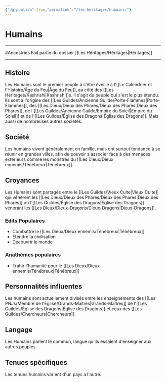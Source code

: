 ```yaml
---
{"dg-publish":true,"permalink":"/les-heritages/humains/"}
---
```


# Humains
---
#Ancestries 
Fait partie du dossier [[Les Héritages/Héritages\|Héritages]]

-------
## Histoire
Les Humains sont le premier peuple à s'être éveillé à l'[[Le Calendrier et l'Histoire/Âge du Feu\|Âge du Feu]], au côté des [[Les Héritages/Kashrishi\|Kashrishi]]s. Il s'agit du peuple qui s'est le plus étendu. Ils sont à l'origine des [[Les Guildes/Ancienne Guilde/Porte-Flammes\|Porte-Flammes]], des [[Les Dieux/Dieux des Phares/Dieux des Phares\|Dieux des Phares]], de l'[[Les Guildes/Ancienne Guilde/Empire du Soleil\|Empire du Soleil]] et de l'[[Les Guildes/Église des Dragons\|Église des Dragons]]. Mais aussi de nombreuses autres sociétés.
## Société
Les humains vivent généralement en famille, mais ont surtout tendance à se réunir en grandes villes, afin de pouvoir s'associer face à des menaces extérieurs comme les monstres du [[Les Dieux/Dieux ennemis/Ténébreux\|Ténébreux]].
## Croyances
Les Humains sont partagés entre le [[Les Guildes/Vieux Culte\|Vieux Culte]] qui vénèrent les [[Les Dieux/Dieux des Phares/Dieux des Phares\|Dieux des Phares]] ou l'[[Les Guildes/Église des Dragons\|Église des Dragons]] vénérant les [[Les Dieux/Dieux-Dragons/Dieux-Dragons\|Dieux-Dragons]].
### Edits Populaires
- Combattre le [[Les Dieux/Dieux ennemis/Ténébreux\|Ténébreux]]
- Étendre la civilisation
- Découvrir le monde
### Anathèmes populaires
- Trahir l'humanité pour le [[Les Dieux/Dieux ennemis/Ténébreux\|Ténébreux]]
## Personnalités influentes
Les humains sont actuellement divisés entre les enseignements des [[Les PNJs/Membre de l'Eglise/Grands-Maîtres\|Grands-Maîtres]] de l'[[Les Guildes/Église des Dragons\|Église des Dragons]] et ceux des [[Les Guildes/Chercheurs\|Chercheurs]].
## Langage
Les Humains parlent le commun, langue qu'ils essaient d'enseigner aux autres peuples.
## Tenues spécifiques
Les tenues humains varient d'un pays à l'autre.